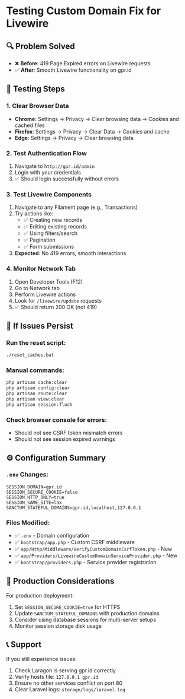 # Testing Custom Domain Fix for Livewire

## 🔍 **Problem Solved**
- ❌ **Before**: 419 Page Expired errors on Livewire requests
- ✅ **After**: Smooth Livewire functionality on gpr.id

## 🧪 **Testing Steps**

### 1. **Clear Browser Data**
- **Chrome**: Settings → Privacy → Clear browsing data → Cookies and cached files
- **Firefox**: Settings → Privacy → Clear Data → Cookies and cache
- **Edge**: Settings → Privacy → Clear browsing data

### 2. **Test Authentication Flow**
1. Navigate to `http://gpr.id/admin`
2. Login with your credentials
3. ✅ Should login successfully without errors

### 3. **Test Livewire Components**
1. Navigate to any Filament page (e.g., Transactions)
2. Try actions like:
   - ✅ Creating new records
   - ✅ Editing existing records
   - ✅ Using filters/search
   - ✅ Pagination
   - ✅ Form submissions
3. **Expected**: No 419 errors, smooth interactions

### 4. **Monitor Network Tab**
1. Open Developer Tools (F12)
2. Go to Network tab
3. Perform Livewire actions
4. Look for `/livewire/update` requests
5. ✅ Should return 200 OK (not 419)

## 🔧 **If Issues Persist**

### Run the reset script:
```bash
./reset_caches.bat
```

### Manual commands:
```bash
php artisan cache:clear
php artisan config:clear
php artisan route:clear
php artisan view:clear
php artisan session:flush
```

### Check browser console for errors:
- Should not see CSRF token mismatch errors
- Should not see session expired warnings

## ⚙️ **Configuration Summary**

### `.env` Changes:
```env
SESSION_DOMAIN=gpr.id
SESSION_SECURE_COOKIE=false
SESSION_HTTP_ONLY=true
SESSION_SAME_SITE=lax
SANCTUM_STATEFUL_DOMAINS=gpr.id,localhost,127.0.0.1
```

### Files Modified:
- ✅ `.env` - Domain configuration
- ✅ `bootstrap/app.php` - Custom CSRF middleware
- ✅ `app/Http/Middleware/VerifyCustomDomainCsrfToken.php` - New
- ✅ `app/Providers/LivewireCustomDomainServiceProvider.php` - New
- ✅ `bootstrap/providers.php` - Service provider registration

## 🚀 **Production Considerations**

For production deployment:
1. Set `SESSION_SECURE_COOKIE=true` for HTTPS
2. Update `SANCTUM_STATEFUL_DOMAINS` with production domains
3. Consider using database sessions for multi-server setups
4. Monitor session storage disk usage

## 📞 **Support**

If you still experience issues:
1. Check Laragon is serving gpr.id correctly
2. Verify hosts file: `127.0.0.1 gpr.id`
3. Ensure no other services conflict on port 80
4. Clear Laravel logs: `storage/logs/laravel.log`
